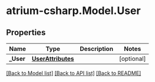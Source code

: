 # atrium-csharp.Model.User
## Properties

Name | Type | Description | Notes
------------ | ------------- | ------------- | -------------
**_User** | [**UserAttributes**](UserAttributes.md) |  | [optional] 

[[Back to Model list]](../README.md#documentation-for-models) [[Back to API list]](../README.md#documentation-for-api-endpoints) [[Back to README]](../README.md)

